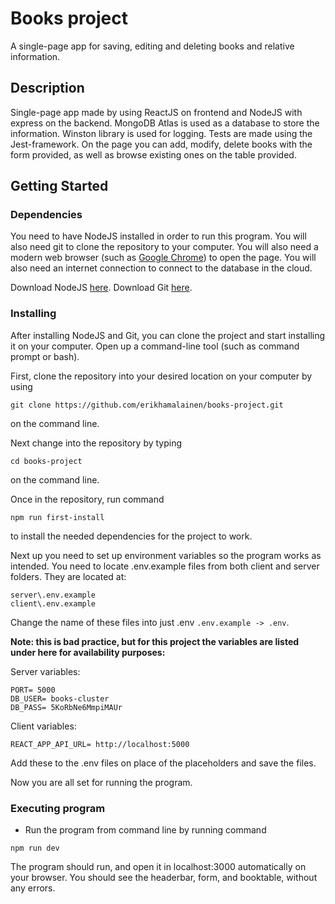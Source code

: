# Books project

A single-page app for saving, editing and deleting books and relative information.

## Description

Single-page app made by using ReactJS on frontend and NodeJS with express on the backend. MongoDB Atlas is used as a database to store the information. Winston library is used for logging. Tests are made using the Jest-framework. On the page you can add, modify, delete books with the form provided, as well as browse existing ones on the table provided.

## Getting Started

### Dependencies

You need to have NodeJS installed in order to run this program. You will also need git to clone the repository to your computer. You will also need a modern web browser (such as [Google Chrome](https://www.google.com/intl/fi_fi/chrome/)) to open the page. You will also need an internet connection to connect to the database in the cloud.

Download NodeJS [here](https://nodejs.org/en/).
Download Git [here](https://git-scm.com/).

### Installing
After installing NodeJS and Git, you can clone the project and start installing it on your computer. Open up a command-line tool (such as command prompt or bash).

First, clone the repository into your desired location on your computer by using 
```
git clone https://github.com/erikhamalainen/books-project.git
```
on the command line.

Next change into the repository by typing
```
cd books-project
```
on the command line.

Once in the repository, run command
```
npm run first-install
```
to install the needed dependencies for the project to work.

Next up you need to set up environment variables so the program works as intended. You need to locate .env.example files from both client and server folders. They are located at:
```
server\.env.example
client\.env.example
```
Change the name of these files into just .env `.env.example -> .env`. 

**Note: this is bad practice, but for this project the variables are listed under here for availability purposes:**

Server variables:
```
PORT= 5000
DB_USER= books-cluster
DB_PASS= 5KoRbNe6MmpiMAUr
```

Client variables:
```
REACT_APP_API_URL= http://localhost:5000
```

Add these to the .env files on place of the placeholders and save the files.

Now you are all set for running the program.


### Executing program

* Run the program from command line by running command
```
npm run dev
```

The program should run, and open it in localhost:3000 automatically on your browser. You should see the headerbar, form, and booktable, without any errors.
